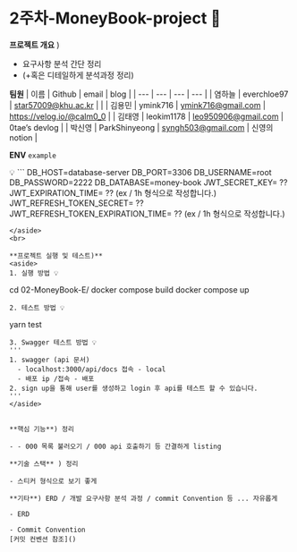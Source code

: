# 2주차-MoneyBook-project 💫

**프로젝트 개요** ) 

- 요구사항 분석 간단 정리
- (+혹은 디테일하게 분석과정 정리)

**팀원**
| 이름 | Github | email | blog |
| --- | --- | --- | --- |
| 염하늘 | everchloe97 | star57009@khu.ac.kr | |
| 김용민 | ymink716 | ymink716@gmail.com | https://velog.io/@calm0_0 |
| 김태영 | leokim1178 | leo950906@gmail.com | 0tae’s devlog |
| 박신영 | ParkShinyeong | syngh503@gmail.com | 신영의 notion |

**ENV**
`example`

<aside>
💡 
```
  DB_HOST=database-server
  DB_PORT=3306
  DB_USERNAME=root
  DB_PASSWORD=2222
  DB_DATABASE=money-book
  JWT_SECRET_KEY= ??
  JWT_EXPIRATION_TIME= ?? (ex / 1h 형식으로 작성합니다.)
  JWT_REFRESH_TOKEN_SECRET= ??
  JWT_REFRESH_TOKEN_EXPIRATION_TIME= ?? (ex / 1h 형식으로 작성합니다.)
  
```
</aside>
<br>

**프로젝트 실행 및 테스트)**
<aside>
1. 실행 방법 💡
  ```
  cd 02-MoneyBook-E/
  docker compose build
  docker compose up
  ```
2. 테스트 방법 💡
  ```
  yarn test
  ```
3. Swagger 테스트 방법 💡
  '''
  1. swagger (api 문서)
    - localhost:3000/api/docs 접속 - local
    - 배포 ip /접속 - 배포
  2. sign up을 통해 user를 생성하고 login 후 api를 테스트 할 수 있습니다.
  '''
</aside>


**핵심 기능**) 정리

- - 000 목록 불러오기 / 000 api 호출하기 등 간결하게 listing

**기술 스택** ) 정리

- 스티커 형식으로 보기 좋게

**기타**) ERD / 개발 요구사항 분석 과정 / commit Convention 등 ... 자유롭게

- ERD

- Commit Convention
  [커밋 컨벤션 참조]()
